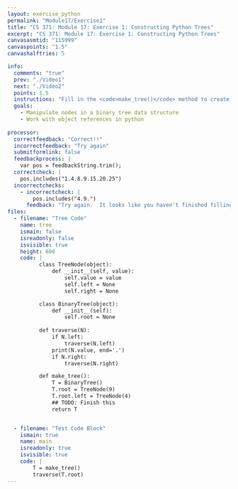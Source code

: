 ```yaml
---
layout: exercise_python
permalink: "Module17/Exercise1"
title: "CS 371: Module 17: Exercise 1: Constructing Python Trees"
excerpt: "CS 371: Module 17: Exercise 1: Constructing Python Trees"
canvasasmtid: "115999"
canvaspoints: "1.5"
canvashalftries: 5

info:
  comments: "true"
  prev: "./Video1"
  next: "./Video2"
  points: 1.5
  instructions: "Fill in the <code>make_tree()</code> method to create the binary tree pictured below:<BR><img src = \"../images/Module17/Exercise1.svg\">"
  goals:
    - Manipulate nodes in a binary tree data structure
    - Work with object references in python
    
processor:  
  correctfeedback: "Correct!!" 
  incorrectfeedback: "Try again"
  submitformlink: false
  feedbackprocess: | 
    var pos = feedbackString.trim();
  correctcheck: |
    pos.includes("1.4.8.9.15.20.25")
  incorrectchecks:
    - incorrectcheck: |
        pos.includes("4.9.")
      feedback: "Try again.  It looks like you haven't finished filling in the tree yet"
files:
  - filename: "Tree Code"
    name: tree
    ismain: false
    isreadonly: false
    isvisible: true
    height: 600
    code: | 
          class TreeNode(object):
              def __init__(self, value):
                  self.value = value
                  self.left = None
                  self.right = None

          class BinaryTree(object):
              def __init__(self):
                  self.root = None
          
          def traverse(N):
              if N.left:
                  traverse(N.left)
              print(N.value, end='.')
              if N.right:
                  traverse(N.right)

          def make_tree():
              T = BinaryTree()
              T.root = TreeNode(9)
              T.root.left = TreeNode(4)
              ## TODO: Finish this
              return T


  - filename: "Test Code Block"
    ismain: true
    name: main
    isreadonly: true
    isvisible: true
    code: |
        T = make_tree()
        traverse(T.root)
---
```

